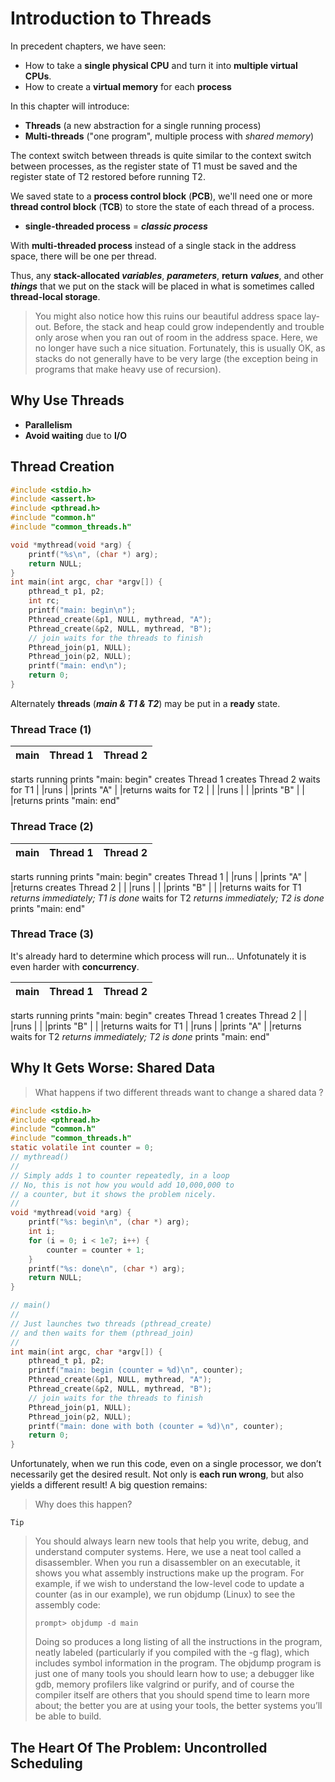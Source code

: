 # Introduction to Threads

In precedent chapters, we have seen:
- How to take a **single physical CPU** and turn it into **multiple virtual CPUs**.
- How to create a **virtual memory** for each **process**

In this chapter will introduce:
- **Threads** (a new abstraction for a single running process)
- **Multi-threads** ("one program", multiple process with *shared memory*)

The context switch between threads is quite similar to the context switch between processes, as the register state of T1 must be saved and the register state of T2 restored before running T2.

We saved state to a **process control block** (**PCB**), we'll need one or more **thread control block** (**TCB**) to store the state of each thread of a process.

- **single-threaded process** = ***classic process***

With **multi-threaded process** instead of a single stack in the address space, there will be one per
thread.

Thus, any **stack-allocated *variables***, ***parameters***, **return** ***values***, and other ***things*** that we put on the stack will be placed in what is sometimes called **thread-local storage**.

>You might also notice how this ruins our beautiful address space lay-out. Before, the stack and heap could grow independently and trouble only arose when you ran out of room in the address space. Here, we no longer have such a nice situation. Fortunately, this is usually OK, as stacks do not generally have to be very large (the exception being in programs that make heavy use of recursion).

## Why Use Threads

- **Parallelism**
- **Avoid waiting** due to **I/O**

## Thread Creation


```c
#include <stdio.h>
#include <assert.h>
#include <pthread.h>
#include "common.h"
#include "common_threads.h"

void *mythread(void *arg) {
    printf("%s\n", (char *) arg);
    return NULL;
}
int main(int argc, char *argv[]) {
    pthread_t p1, p2;
    int rc;
    printf("main: begin\n");
    Pthread_create(&p1, NULL, mythread, "A");
    Pthread_create(&p2, NULL, mythread, "B");
    // join waits for the threads to finish
    Pthread_join(p1, NULL);
    Pthread_join(p2, NULL);
    printf("main: end\n");
    return 0;
}
```

Alternately **threads** (***main & T1 & T2***) may be put in a **ready** state.
### Thread Trace (1)
main            | Thread 1  | Thread 2
:-              | :-        | :-
starts running
prints "main: begin"
creates Thread 1
creates Thread 2
waits for T1
 |              |runs
 |              |prints "A"
 |              |returns
 waits for T2
 |              |           |runs
 |              |           |prints "B"
 |              |           |returns
 prints "main: end"

### Thread Trace (2)
main            | Thread 1  | Thread 2
:-              | :-        | :-
starts running
prints "main: begin"
creates Thread 1
 |              |runs
 |              |prints "A"
 |              |returns
creates Thread 2
 |              |           |runs
 |              |           |prints "B"
 |              |           |returns
waits for T1
*returns immediately; T1 is done*
waits for T2 
*returns immediately; T2 is done*
 prints "main: end"

### Thread Trace (3)
 It's already hard to determine which process will run... Unfotunately it is even harder with **concurrency**.

main            | Thread 1  | Thread 2
:-              | :-        | :-
starts running
prints "main: begin"
creates Thread 1
creates Thread 2
 |              |           |runs
 |              |           |prints "B"
 |              |           |returns
waits for T1
 |              |runs
 |              |prints "A"
 |              |returns
waits for T2 
*returns immediately; T2 is done*
 prints "main: end"


 ## Why It Gets Worse: Shared Data

> What happens if two different threads want to change a shared data ?

```c
#include <stdio.h>
#include <pthread.h>
#include "common.h"
#include "common_threads.h"
static volatile int counter = 0;
// mythread()
//
// Simply adds 1 to counter repeatedly, in a loop
// No, this is not how you would add 10,000,000 to
// a counter, but it shows the problem nicely.
//
void *mythread(void *arg) {
    printf("%s: begin\n", (char *) arg);
    int i;
    for (i = 0; i < 1e7; i++) {
        counter = counter + 1;
    }
    printf("%s: done\n", (char *) arg);
    return NULL;
}

// main()
//
// Just launches two threads (pthread_create)
// and then waits for them (pthread_join)
//
int main(int argc, char *argv[]) {
    pthread_t p1, p2;
    printf("main: begin (counter = %d)\n", counter);
    Pthread_create(&p1, NULL, mythread, "A");
    Pthread_create(&p2, NULL, mythread, "B");
    // join waits for the threads to finish
    Pthread_join(p1, NULL);
    Pthread_join(p2, NULL);
    printf("main: done with both (counter = %d)\n", counter);
    return 0;
}
```

Unfortunately, when we run this code, even on a single processor, we don’t necessarily get the desired result. Not only is **each run wrong**, but also yields a different result! A big question remains: 
>Why does this happen?

    Tip
>You should always learn new tools that help you write, debug, and understand computer systems. Here, we use a neat tool called a disassembler. When you run a disassembler on an executable, it shows you what
assembly instructions make up the program. For example, if we wish to understand the low-level code to update a counter (as in our example), we run objdump (Linux) to see the assembly code:
>
>`prompt> objdump -d main`
>
>Doing so produces a long listing of all the instructions in the program, neatly labeled (particularly if you compiled with the -g flag), which includes symbol information in the program. The objdump program is just one of many tools you should learn how to use; a debugger like gdb, memory profilers like valgrind or purify, and of course the compiler itself are others that you should spend time to learn more about; the better you are at using your tools, the better systems you’ll be able to build.

## The Heart Of The Problem: Uncontrolled Scheduling